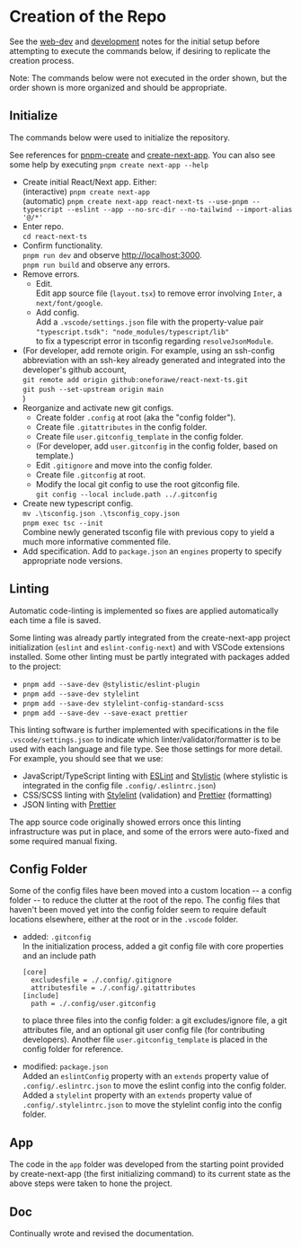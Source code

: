 # Creation of the Repo

See the [web-dev](./WebDev.md) and [development](./Development.md) notes for the
initial setup before attempting to execute the commands below, if desiring to
replicate the creation process.

Note: The commands below were not executed in the order shown, but the order
shown is more organized and should be appropriate.

## Initialize

The commands below were used to initialize the repository.

See references for [pnpm-create](https://pnpm.io/cli/create) and
[create-next-app](https://nextjs.org/docs/pages/api-reference/create-next-app).
You can also see some help by executing `pnpm create next-app --help`

* Create initial React/Next app. Either:  
  (interactive) `pnpm create next-app`  
  (automatic) `pnpm create next-app react-next-ts --use-pnpm --typescript --eslint --app --no-src-dir --no-tailwind --import-alias '@/*'`
* Enter repo.  
  `cd react-next-ts`
* Confirm functionality.  
  `pnpm run dev` and observe <http://localhost:3000>.  
  `pnpm run build` and observe any errors.
* Remove errors.
  * Edit.  
    Edit app source file (`layout.tsx`) to remove error involving `Inter`, a
    `next/font/google`.
  * Add config.  
    Add a `.vscode/settings.json` file with the property-value pair  
    `"typescript.tsdk": "node_modules/typescript/lib"`  
    to fix a typescript error in tsconfig regarding `resolveJsonModule`.
* (For developer, add remote origin. For example, using an ssh-config
  abbreviation with an ssh-key already generated and integrated into the
  developer's github account,  
  `git remote add origin github:oneforawe/react-next-ts.git`  
  `git push --set-upstream origin main`  
  )
* Reorganize and activate new git configs.
  * Create folder `.config` at root (aka the "config folder").
  * Create file `.gitattributes` in the config folder.
  * Create file `user.gitconfig_template` in the config folder.
  * (For developer, add `user.gitconfig` in the config folder, based on template.)
  * Edit `.gitignore` and move into the config folder.
  * Create file `.gitconfig` at root.
  * Modify the local git config to use the root gitconfig file.  
    `git config --local include.path ../.gitconfig`
* Create new typescript config.  
  `mv .\tsconfig.json .\tsconfig_copy.json`  
  `pnpm exec tsc --init`  
  Combine newly generated tsconfig file with previous copy to yield a much
  more informative commented file.
* Add specification.
  Add to `package.json` an `engines` property to specify appropriate node
  versions.

## Linting

Automatic code-linting is implemented so fixes are applied automatically each
time a file is saved.

Some linting was already partly integrated from the create-next-app project
initialization (`eslint` and `eslint-config-next`) and with VSCode extensions
installed.  Some other linting must be partly integrated with packages added to
the project:

* `pnpm add --save-dev @stylistic/eslint-plugin`
* `pnpm add --save-dev stylelint`
* `pnpm add --save-dev stylelint-config-standard-scss`
* `pnpm add --save-dev --save-exact prettier`

This linting software is further implemented with specifications in the file
`.vscode/settings.json` to indicate which linter/validator/formatter is to be
used with each language and file type.  See those settings for more detail.  For
example, you should see that we use:

* JavaScript/TypeScript linting with [ESLint](https://eslint.org) and
  [Stylistic](https://eslint.style/) (where stylistic is integrated in the
  config file `.config/.eslintrc.json`)
* CSS/SCSS linting with [Stylelint](https://stylelint.io) (validation) and
  [Prettier](https://prettier.io/) (formatting)
* JSON linting with [Prettier](https://prettier.io/)

The app source code originally showed errors once this linting infrastructure
was put in place, and some of the errors were auto-fixed and some required manual
fixing.

## Config Folder

Some of the config files have been moved into a custom location -- a config
folder -- to reduce the clutter at the root of the repo.  The config files that
haven't been moved yet into the config folder seem to require default locations
elsewhere, either at the root or in the `.vscode` folder.

* added: `.gitconfig`  
  In the initialization process, added a git config file with core properties
  and an include path

  ```(text)
  [core]
    excludesfile = ./.config/.gitignore
    attributesfile = ./.config/.gitattributes
  [include]
    path = ./.config/user.gitconfig
  ```

  to place three files into the config folder: a git excludes/ignore file, a git
  attributes file, and an optional git user config file (for contributing
  developers).  Another file `user.gitconfig_template` is placed in the config
  folder for reference.
* modified: `package.json`  
  Added an `eslintConfig` property with an `extends` property value of
  `.config/.eslintrc.json` to move the eslint config into the config folder.  
  Added a `stylelint` property with an `extends` property value of
  `.config/.stylelintrc.json` to move the stylelint config into the config
  folder.

## App

The code in the `app` folder was developed from the starting point provided by
create-next-app (the first initializing command) to its current state as the
above steps were taken to hone the project.

## Doc

Continually wrote and revised the documentation.
